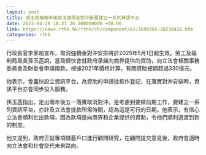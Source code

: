 ```yaml
---
layout: post
title: 孫玉菡稱兩年後取消強積金對沖是要建立一系列資訊平台
date: 2023-04-28 18:21:36.000000000 +08:00
link: https://news.rthk.hk/rthk/ch/component/k2/1698365-20230428.htm
categories: rthk
---
```


行政長官李家超宣布，取消強積金對沖安排將於2025年5月1日起生效。勞工及福利局局長孫玉菡說，當局很快會就政府承諾向商界提供的資助，向立法會相關事務委員會及財委會申請撥款，根據2021年價格計算，有關資助總額超過330億元。

他表示，會盡快設立資訊平台，為資助的申請批核作登記，在落實對沖安排時，資訊平台亦會同步投入服務。

孫玉菡指出，定出兩年後五一落實取消對沖，是考慮到要做前期工作，要建立一系列資訊平台，亦計及立法會批款所需時間，認為這是可行的日期。他表示，有信心立法會順利批出款項，因為款項是向商界和企業提供的資助，令他們順利過渡到新的制度。

他又提到，政府正就專項儲蓄戶口進行顧問研究，在顧問提交意見後，政府會適時向立法會和社會交代未來路向。
